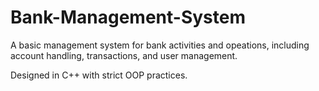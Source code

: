 # Bank-Management-System
 A basic management system for bank activities and opeations, including account handling, transactions, and user management.
 
 Designed in C++ with strict OOP practices.
